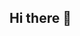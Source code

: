 ## Hi there 👋

<!--
**Nireeksh319/Nireeksh319** is a ✨ _special_ ✨ repository because its `README.md` (this file) appears on your GitHub profile.

Here are some id# 💫 About Me:
🔭 I’m currently working on java project<br>🤝 I’m looking for help with web devolopment<br>🌱 I’m currently learning python<br><br>


# 💻 Tech Stack:
![C](https://img.shields.io/badge/c-%2300599C.svg?style=for-the-badge&logo=c&logoColor=white) ![C++](https://img.shields.io/badge/c++-%2300599C.svg?style=for-the-badge&logo=c%2B%2B&logoColor=white) ![Java](https://img.shields.io/badge/java-%23ED8B00.svg?style=for-the-badge&logo=openjdk&logoColor=white) ![Python](https://img.shields.io/badge/python-3670A0?style=for-the-badge&logo=python&logoColor=ffdd54)
# 📊 GitHub Stats:
![](https://github-readme-stats.vercel.app/api?username=Nireeksh319&theme=dark&hide_border=false&include_all_commits=false&count_private=false)<br/>
![](https://github-readme-streak-stats.herokuapp.com/?user=Nireeksh319&theme=dark&hide_border=false)<br/>
![](https://github-readme-stats.vercel.app/api/top-langs/?username=Nireeksh319&theme=dark&hide_border=false&include_all_commits=false&count_private=false&layout=compact)

## 🏆 GitHub Trophies
![](https://github-profile-trophy.vercel.app/?username=Nireeksh319&theme=radical&no-frame=false&no-bg=true&margin-w=4)

---
[![](https://visitcount.itsvg.in/api?id=Nireeksh319&icon=0&color=0)](https://visitcount.itsvg.in)

- 🔭 I’m currently working on ...
- 🌱 I’m currently learning ...
- 👯 I’m looking to collaborate on ...
- 🤔 I’m looking for help with ...
- 💬 Ask me about ...
- 📫 How to reach me: ...
- 😄 Pronouns: ...
- ⚡ Fun fact: ...
-->
